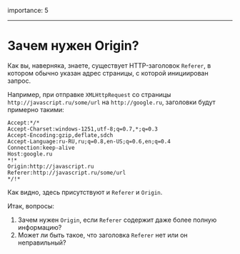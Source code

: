 importance: 5

---

# Зачем нужен Origin?

Как вы, наверняка, знаете, существует HTTP-заголовок `Referer`, в котором обычно указан адрес страницы, с которой инициирован запрос.

Например, при отправке `XMLHttpRequest` со страницы `http://javascript.ru/some/url` на `http://google.ru`, заголовки будут примерно такими:

```
Accept:*/*
Accept-Charset:windows-1251,utf-8;q=0.7,*;q=0.3
Accept-Encoding:gzip,deflate,sdch
Accept-Language:ru-RU,ru;q=0.8,en-US;q=0.6,en;q=0.4
Connection:keep-alive
Host:google.ru
*!*
Origin:http://javascript.ru
Referer:http://javascript.ru/some/url
*/!*
```

Как видно, здесь присутствуют и `Referer` и `Origin`.

Итак, вопросы:

1. Зачем нужен `Origin`, если `Referer` содержит даже более полную информацию?
2. Может ли быть такое, что заголовка `Referer` нет или он неправильный?

